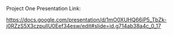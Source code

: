 Project One Presentation Link:

https://docs.google.com/presentation/d/1mO0XUHQ66iP5_TbZk-j0RZzS5X3czpullU0Eef34esw/edit#slide=id.g714ab38a4c_0_17